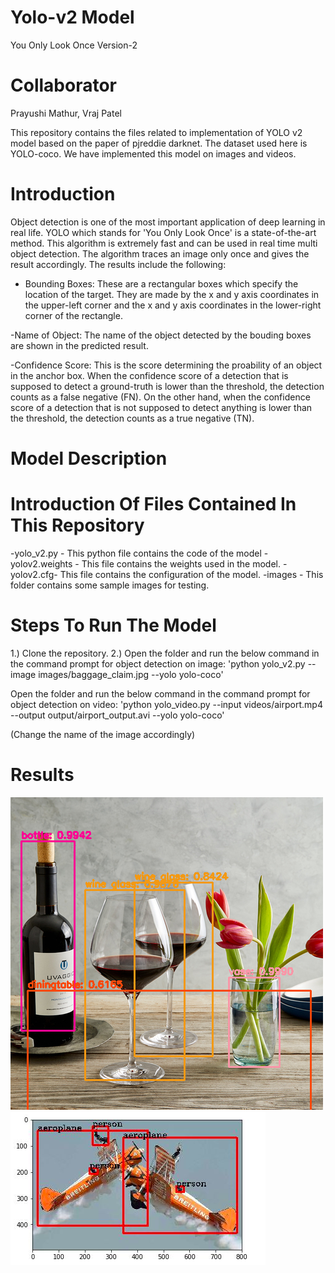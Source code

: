 # Yolo-v2 Model
You Only Look Once Version-2

# Collaborator
Prayushi Mathur, Vraj Patel

This repository contains the files related to implementation of YOLO v2 model based on the paper of pjreddie darknet. The dataset used here is YOLO-coco. We have implemented this model on images and videos.

# Introduction
Object detection is one of the most important application of deep learning in real life. YOLO which stands for 'You Only Look Once' is a state-of-the-art method. This algorithm is extremely fast and can be used in real time multi object detection. The algorithm traces an image only once and gives the result accordingly. The results include the following:

- Bounding Boxes: These are a rectangular boxes which specify the location of the target. They are made by the x and y axis coordinates in the upper-left corner and the x and y axis coordinates in the lower-right corner of the rectangle.

-Name of Object: The name of the object detected by the bouding boxes are shown in the predicted result.

-Confidence Score: This is the score determining the proability of an object in the anchor box. When the confidence score of a detection that is supposed to detect a ground-truth is lower than the threshold, the detection counts as a false negative (FN). On the other hand, when the confidence score of a detection that is not supposed to detect anything is lower than the threshold, the detection counts as a true negative (TN). 

# Model Description

# Introduction Of Files Contained In This Repository
-yolo_v2.py - This python file contains the code of the model
-yolov2.weights - This file contains the weights used in the model.
-yolov2.cfg- This file contains the configuration of the model.
-images - This folder contains some sample images for testing.

# Steps To Run The Model
1.) Clone the repository.
2.) Open the folder and run the below command in the command prompt for object detection on image:
'python yolo_v2.py --image images/baggage_claim.jpg --yolo yolo-coco'

Open the folder and run the below command in the command prompt for object detection on video:
'python yolo_video.py --input videos/airport.mp4 --output output/airport_output.avi --yolo yolo-coco'

(Change the name of the image accordingly)

# Results
<img src="results/dining_table.png" alt="pic" class="inline"/><br>
<img src="results/aero.png" alt="pic" class="inline"/><br>
